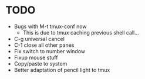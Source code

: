 # TODO
  * Bugs with M-t tmux-conf now
      * This is due to tmux caching previous shell call...
  * C-g universal cancel
  * C-1 close all other panes
  * Fix switch to number window
  * Fixup mouse stuff
  * Copy/paste to system
  * Better adaptation of pencil light to tmux
